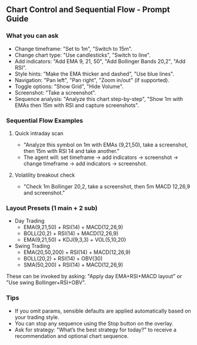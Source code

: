 ## Chart Control and Sequential Flow - Prompt Guide

### What you can ask
- Change timeframe: "Set to 1m", "Switch to 15m".
- Change chart type: "Use candlesticks", "Switch to line".
- Add indicators: "Add EMA 9, 21, 50", "Add Bollinger Bands 20,2", "Add RSI".
- Style hints: "Make the EMA thicker and dashed", "Use blue lines".
- Navigation: "Pan left", "Pan right", "Zoom in/out" (if supported).
- Toggle options: "Show Grid", "Hide Volume".
- Screenshot: "Take a screenshot".
- Sequence analysis: "Analyze this chart step-by-step", "Show 1m with EMAs then 15m with RSI and capture screenshots".

### Sequential Flow Examples
1) Quick intraday scan
   - "Analyze this symbol on 1m with EMAs (9,21,50), take a screenshot, then 15m with RSI 14 and take another."
   - The agent will: set timeframe → add indicators → screenshot → change timeframe → add indicators → screenshot.

2) Volatility breakout check
   - "Check 1m Bollinger 20,2, take a screenshot, then 5m MACD 12,26,9 and screenshot."

### Layout Presets (1 main + 2 sub)
- Day Trading
  - EMA(9,21,50) + RSI(14) + MACD(12,26,9)
  - BOLL(20,2) + RSI(14) + MACD(12,26,9)
  - EMA(9,21,50) + KDJ(9,3,3) + VOL(5,10,20)
- Swing Trading
  - EMA(20,50,200) + RSI(14) + MACD(12,26,9)
  - BOLL(20,2) + RSI(14) + OBV(30)
  - SMA(50,200) + RSI(14) + MACD(12,26,9)

These can be invoked by asking: "Apply day EMA+RSI+MACD layout" or "Use swing Bollinger+RSI+OBV".

### Tips
- If you omit params, sensible defaults are applied automatically based on your trading style.
- You can stop any sequence using the Stop button on the overlay.
- Ask for strategy: "What’s the best strategy for today?" to receive a recommendation and optional chart sequence.


